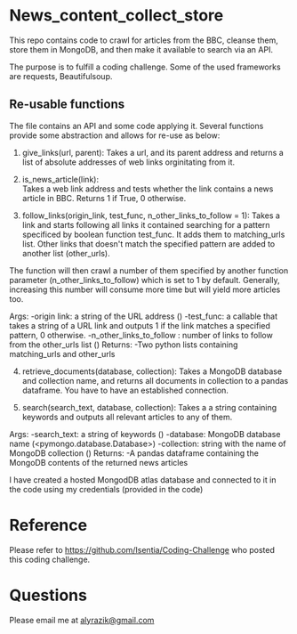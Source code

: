 # News_content_collect_store
This repo contains code to crawl for articles from the BBC, cleanse them, store them in MongoDB, and then make it available to search via an API.

The purpose is to fulfill a coding challenge. Some of the used frameworks are requests, Beautifulsoup.

## Re-usable functions
The file contains an API and some code applying it. Several functions provide some abstraction and allows for re-use as below:

1. give_links(url, parent): 
Takes a url, and its parent address and returns a list of absolute addresses of web links orginitating from it.

2. is_news_article(link):  
Takes a web link address and tests whether the link contains a news article in BBC. Returns 1 if True, 0 otherwise.  

3. follow_links(origin_link, test_func, n_other_links_to_follow = 1): 
Takes a link and starts following all links it contained searching for a pattern specificed by boolean function test_func. It adds them to matching_urls list. Other links that doesn't match the specified pattern are added to another list (other_urls). 

The function will then crawl a number of them specified by another function parameter (n_other_links_to_follow) which is set to 1 by default. 
Generally, increasing this number will consume more time but will yield more articles too. 

Args:
    -origin link: a string of the URL address (<string>)
    -test_func: a callable that takes a string of a URL link and outputs 1 if the link matches a specified pattern, 0 otherwise.
    -n_other_links_to_follow : number of links to follow from the other_urls list (<int>)
  Returns:
    -Two python lists containing matching_urls and other_urls

4. retrieve_documents(database, collection): 
Takes a MongoDB database and collection name, and returns all documents in collection to a pandas dataframe. You have to have an established connection. 

5. search(search_text, database, collection): 
Takes a a string containing keywords and outputs all relevant articles to any of them.

  Args:
    -search_text: a string of keywords (<string>)
    -database: MongoDB database name (<pymongo.database.Database>)
    -collection: string with the name of MongoDB collection (<string>)
  Returns:
    -A pandas dataframe containing the MongoDB contents of the returned news articles

I have created a hosted MongodDB atlas database and connected to it in the code using my credentials (provided in the code)

# Reference
Please refer to https://github.com/Isentia/Coding-Challenge who posted this coding challenge.

# Questions
Please email me at alyrazik@gmail.com
